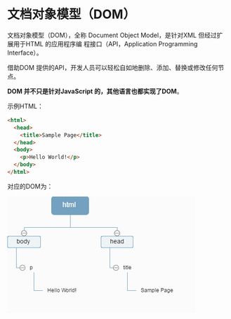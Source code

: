 # 文档对象模型（DOM）

文档对象模型（DOM），全称 Document Object Model，是针对XML 但经过扩展用于HTML 的应用程序编
程接口（API，Application Programming Interface）。

借助DOM 提供的API，开发人员可以轻松自如地删除、添加、替换或修改任何节点。

**DOM 并不只是针对JavaScript 的，其他语言也都实现了DOM**。

示例HTML：

```html
<html>
  <head>
    <title>Sample Page</title>
  </head>
  <body>
    <p>Hello World!</p>
  </body>
</html>
```

对应的DOM为：

![](../../images/dom.png)
